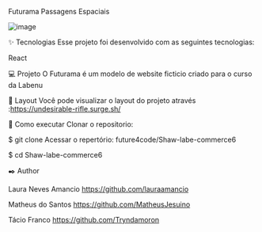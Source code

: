 Futurama Passagens Espaciais


![image](https://user-images.githubusercontent.com/98991478/161459149-ddf325ba-ee11-4ace-96da-4ca2e8ae0b11.png)


✨ Tecnologias
Esse projeto foi desenvolvido com as seguintes tecnologias:

React

💻 Projeto
O Futurama é um modelo de website ficticio criado para o curso da Labenu

🔖 Layout
Você pode visualizar o layout do projeto através :https://undesirable-rifle.surge.sh/


🚀 Como executar
Clonar o repositorio:

$ git clone 
Acessar o repertório: future4code/Shaw-labe-commerce6

$ cd Shaw-labe-commerce6

✒️ Author

Laura Neves Amancio https://github.com/lauraamancio


Matheus do Santos https://github.com/MatheusJesuino


Tácio Franco https://github.com/Tryndamoron
